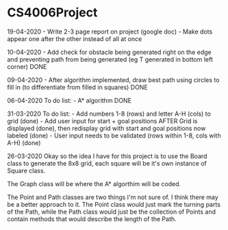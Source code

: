 # CS4006Project
19-04-2020
    - Write 2-3 page report on project (google doc)
    - Make dots appear one after the other instead of all at once

10-04-2020
    - Add check for obstacle being generated right on the edge and preventing path from being generated (eg T generated in bottom left corner) DONE

09-04-2020
    - After algorithm implemented, draw best path using circles to fill in (to differentiate from filled in squares) DONE

06-04-2020
To do list:
    - A* algorithm DONE

31-03-2020
To do list:
    - Add numbers 1-8 (rows) and letter A-H (cols) to grid (done)
    - Add user input for start + goal positions AFTER Grid is displayed (done), then redisplay grid with start and goal positions now labeled (done)
    - User input needs to be validated (rows within 1-8, cols with A-H) (done)

26-03-2020
Okay so the idea I have for this project is to use the Board class to generate the 8x8 grid, each square will be it's own instance of Square 
class.

The Graph class will be where the A* algorthim will be coded.

The Point and Path classes are two things I'm not sure of. I think there may be a better approach to it. 
The Point class would just mark the turning parts of the Path, 
while the Path class would just be the collection of Points and contain methods that would describe the length of the Path.
